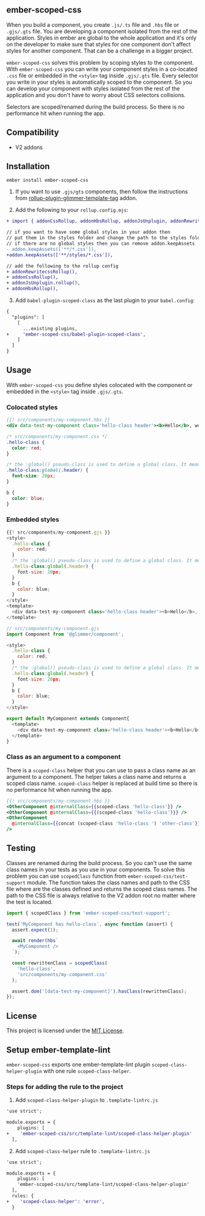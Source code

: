 ## ember-scoped-css

When you build a component, you create `.js/.ts` file and `.hbs` file or `.gjs/.gts` file. You are developing a component isolated from the rest of the application.
Styles in ember are global to the whole application and it's only on the developer to make sure that styles for one component don't affect styles for another component. That can be a challenge in a bigger project.

`ember-scoped-css` solves this problem by scoping styles to the component.
With `ember-scoped-css` you can write your component styles in a co-located `.css` file or embedded in the `<style>` tag inside `.gjs/.gts` file. Every selector you write in your styles is automatically scoped to the component. So you can develop your component with styles isolated from the rest of the application and you don't have to worry about CSS selectors collisions.

Selectors are scoped/renamed during the build process. So there is no performance hit when running the app.

## Compatibility

- V2 addons

## Installation

```
ember install ember-scoped-css
```

1. If you want to use `.gjs/gts` components, then follow the instructions from [rollup-plugin-glimmer-template-tag](https://github.com/NullVoxPopuli/rollup-plugin-glimmer-template-tag) addon.

2. Add the following to your `rollup.config.mjs`:

```diff
+ import { addonCssRollup, addonHbsRollup, addonJsUnplugin, addonRewritecssRollup } from 'ember-scoped-css';

// if you want to have some global styles in your addon then
// put them in the styles folder and change the path to the styles folder
// if there are no global styles then you can remove addon.keepAssets
- addon.keepAssets(['**/*.css']),
+addon.keepAssets(['**/styles/*.css']),

// add the following to the rollup config
+ addonRewritecssRollup(),
+ addonCssRollup(),
+ addonJsUnplugin.rollup(),
+ addonHbsRollup(),
```

3. Add `babel-plugin-scoped-class` as the last plugin to your `babel.config`:

```diff
{
  "plugins": [
    [
      ...existing plugins,
+     'ember-scoped-css/babel-plugin-scoped-class',
    ]
  ]
}
```

## Usage

With `ember-scoped-css` you define styles colocated with the component or embedded in the `<style>` tag inside `.gjs/.gts`.

### Colocated styles

```hbs
{{! src/components/my-component.hbs }}
<div data-test-my-component class='hello-class header'><b>Hello</b>, world!</div>
```

```css
/* src/components/my-component.css */
.hello-class {
  color: red;
}

/* the :global() pseudo-class is used to define a global class. It mean that header class wont be scoped to that component */
.hello-class:global(.header) {
  font-size: 20px;
}

b {
  color: blue;
}
```

### Embedded styles

```js
{{! src/components/my-component.gjs }}
<style>
  .hello-class {
    color: red;
  }
  /* the :global() pseudo-class is used to define a global class. It mean that header class wont be scoped to that component */
  .hello-class:global(.header) {
    font-size: 20px;
  }
  b {
    color: blue;
  }
</style>
<template>
  <div data-test-my-component class='hello-class header'><b>Hello</b>, world!</div>
</template>
```

```js
// src/components/my-component.gjs
import Component from '@glimmer/component';

<style>
  .hello-class {
    color: red;
  }
  /* the :global() pseudo-class is used to define a global class. It mean that header class wont be scoped to that component */
  .hello-class:global(.header) {
    font-size: 20px;
  }
  b {
    color: blue;
  }
</style>

export default MyComponent extends Component{
  <template>
    <div data-test-my-component class='hello-class header'><b>Hello</b>, world!</div>
  </template>
}
```

### Class as an argument to a component

There is a `scoped-class` helper that you can use to pass a class name as an argument to a component. The helper takes a class name and returns a scoped class name. `scoped-class` helper is replaced at build time so there is no performance hit when running the app.

```hbs
{{! src/components/my-component.hbs }}
<OtherComponent @internalClass={{scoped-class 'hello-class'}} />
<OtherComponent @internalClass={{(scoped-class 'hello-class')}} />
<OtherComponent
  @internalClass={{concat (scoped-class 'hello-class ') 'other-class'}}
/>
```

## Testing

Classes are renamed during the build process. So you can't use the same class names in your tests as you use in your components. To solve this problem you can use `scopedClass` function from `ember-scoped-css/test-support` module. The function takes the class names and path to the CSS file where are the classes defined and returns the scoped class names.
The path to the CSS file is always relative to the V2 addon root no matter where the test is located.

```js
import { scopedClass } from 'ember-scoped-css/test-support';

test('MyComponent has hello-class', async function (assert) {
  assert.expect(1);

  await render(hbs`
    <MyComponent />
  `);

  const rewrittenClass = scopedClass(
    'hello-class',
    'src/components/my-component.css'
  );

  assert.dom('[data-test-my-component]').hasClass(rewrittenClass);
});
```

## License

This project is licensed under the [MIT License](LICENSE.md).

## Setup ember-template-lint

`ember-scoped-css` exports one ember-template-lint plugin `scoped-class-helper-plugin` with one rule `scoped-class-helper`.

### Steps for adding the rule to the project

1. Add `scoped-class-helper-plugin` to `.template-lintrc.js`

```diff
'use strict';

module.exports = {
	plugins: [
+    'ember-scoped-css/src/template-lint/scoped-class-helper-plugin'
  ],

```

2. Add `scoped-class-helper` rule to `.template-lintrc.js`

```diff
'use strict';

module.exports = {
	plugins: [
    'ember-scoped-css/src/template-lint/scoped-class-helper-plugin'
  ],
  rules: {
+    'scoped-class-helper': 'error',
  }

```
